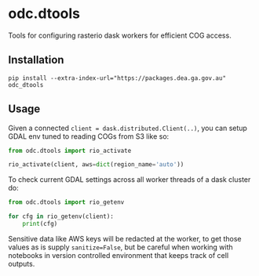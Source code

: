 odc.dtools
==========

Tools for configuring rasterio dask workers for efficient COG access.

Installation
------------

```
pip install --extra-index-url="https://packages.dea.ga.gov.au" odc_dtools
```

Usage
-----

Given a connected `client = dask.distributed.Client(..)`, you can setup GDAL env
tuned to reading COGs from S3 like so:

```python
from odc.dtools import rio_activate

rio_activate(client, aws=dict(region_name='auto'))
```

To check current GDAL settings across all worker threads of a dask cluster do:

```python
from odc.dtools import rio_getenv

for cfg in rio_getenv(client):
    print(cfg)
```

Sensitive data like AWS keys will be redacted at the worker, to get those values
as is supply `sanitize=False`, but be careful when working with notebooks in
version controlled environment that keeps track of cell outputs.
